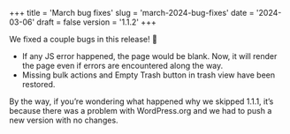 +++
title = 'March bug fixes'
slug = 'march-2024-bug-fixes'
date = '2024-03-06'
draft = false
version = '1.1.2'
+++

We fixed a couple bugs in this release! 🐞

- If any JS error happened, the page would be blank. Now, it will render the page even if errors are encountered along the way.
- Missing bulk actions and Empty Trash button in trash view have been restored.

By the way, if you’re wondering what happened why we skipped 1.1.1, it’s because there was a problem with WordPress.org and we had to push a new version with no changes.
